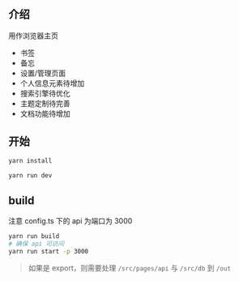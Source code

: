 ## 介绍

用作浏览器主页

- 书签
- 备忘
- 设置/管理页面
- 个人信息元素待增加
- 搜索引擎待优化
- 主题定制待完善
- 文档功能待增加

## 开始

```sh
yarn install

yarn run dev
```

## build

注意 config.ts 下的 api 为端口为 3000

```sh
yarn run build
# 确保 api 可访问
yarn run start -p 3000
```

> 如果是 export，则需要处理 `/src/pages/api` 与 `/src/db` 到 `/out`

